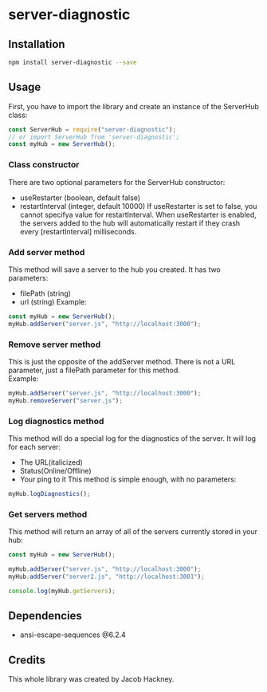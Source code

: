 # server-diagnostic

## Installation

```sh
npm install server-diagnostic --save
```

## Usage

First, you have to import the library and create an instance of the ServerHub class:

```js
const ServerHub = require("server-diagnostic");
// or import ServerHub from 'server-diagnostic';
const myHub = new ServerHub();
```

### Class constructor

There are two optional parameters for the ServerHub constructor:

- useRestarter (boolean, default false)
- restartInterval (integer, default 10000)
  If useRestarter is set to false, you cannot specifya value for restartInterval. When useRestarter is enabled, the servers added to the hub will automatically restart if they crash every \[restartInterval\] milliseconds.

### Add server method

This method will save a server to the hub you created. It has two parameters:

- filePath (string)
- url (string)
  Example:

```js
const myHub = new ServerHub();
myHub.addServer("server.js", "http://localhost:3000");
```

### Remove server method

This is just the opposite of the addServer method. There is not a URL parameter, just a filePath parameter for this method. \
Example:

```js
myHub.addServer("server.js", "http://localhost:3000");
myHub.removeServer("server.js");
```

### Log diagnostics method

This method will do a special log for the diagnostics of the server. It will log for each server:

- The URL(italicized)
- Status(Online/Offline)
- Your ping to it
  This method is simple enough, with no parameters:

```js
myHub.logDiagnostics();
```

### Get servers method

This method will return an array of all of the servers currently stored in your hub:

```js
const myHub = new ServerHub();

myHub.addServer("server.js", "http://localhost:3000");
myHub.addServer("server2.js", "http://localhost:3001");

console.log(myHub.getServers);
```

## Dependencies

- ansi-escape-sequences @6.2.4

## Credits

This whole library was created by Jacob Hackney.
